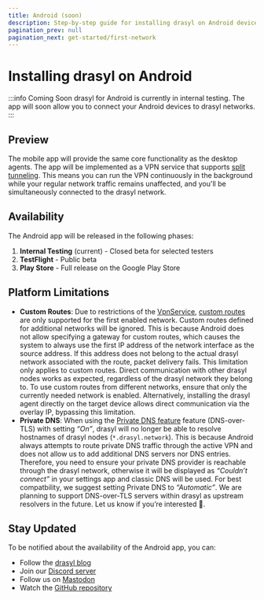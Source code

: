 ```yaml
---
title: Android (soon)
description: Step-by-step guide for installing drasyl on Android devices.
pagination_prev: null
pagination_next: get-started/first-network
---
```


# Installing drasyl on Android

:::info Coming Soon
drasyl for Android is currently in internal testing. The app will soon allow you to connect your Android devices to drasyl networks.
:::

## Preview

The mobile app will provide the same core functionality as the desktop agents. The app will be implemented as a VPN service that supports [split tunneling](https://en.wikipedia.org/wiki/Split_tunneling). This means you can run the VPN continuously in the background while your regular network traffic remains unaffected, and you'll be simultaneously connected to the drasyl network.

## Availability

The Android app will be released in the following phases:

1. **Internal Testing** (current) - Closed beta for selected testers
2. **TestFlight** - Public beta
3. **Play Store** - Full release on the Google Play Store

## Platform Limitations

- **Custom Routes**: Due to restrictions of the [VpnService](https://developer.android.com/reference/android/net/VpnService), [custom routes](../../concepts/routes.md) are only supported for the first enabled network. 
Custom routes defined for additional networks will be ignored. This is because Android does not allow specifying a gateway for custom routes, which causes the system to always use the first IP address of the network interface as the source address. If this address does not belong to the actual drasyl network associated with the route, packet delivery fails. This limitation only applies to custom routes. Direct communication with other drasyl nodes works as expected, regardless of the drasyl network they belong to. To use custom routes from different networks, ensure that only the currently needed network is enabled. Alternatively, installing the drasyl agent directly on the target device allows direct communication via the overlay IP, bypassing this limitation.
- **Private DNS**: When using the [Private DNS feature](https://support.google.com/android/answer/9654714?hl=en#zippy=%2Cprivate-dns) feature (DNS-over-TLS) with setting _“On”_, drasyl will no longer be able to resolve hostnames of drasyl nodes (`*.drasyl.network`).
This is because Android always attempts to route private DNS traffic through the active VPN and does not allow us to add additional DNS servers nor DNS entries.
Therefore, you need to ensure your private DNS provider is reachable through the drasyl network, otherwise it will be displayed as _“Couldn’t connect”_ in your settings app and classic DNS will be used.
For best compatbility, we suggest setting Private DNS to _“Automatic”_.
We are planning to support DNS-over-TLS servers within drasyl as upstream resolvers in the future. Let us know if you’re interested 🤙.

## Stay Updated

To be notified about the availability of the Android app, you can:

- Follow the [drasyl blog](https://drasyl.org/blog)
- Join our [Discord server](https://drasyl.org/discord)
- Follow us on [Mastodon](https://mastodon.world/@drasyl)
- Watch the [GitHub repository](https://github.com/drasyl/drasyl-rs)
